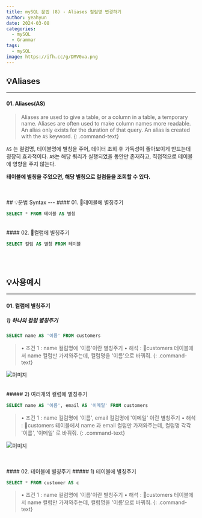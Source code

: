 ```yaml
---
title: mySQL 문법 (8) - Aliases 컬럼명 변경하기
author: yeahyun
date: 2024-03-08
categories:
  - mySQL
  - Grammar
tags:
  - mySQL
image: https://ifh.cc/g/DMV0va.png
---
```

## 💡Aliases
---
#### 01. Aliases(AS)

>Aliases are used to give a table, or a column in a table, a temporary name.
>Aliases are often used to make column names more readable.
>An alias only exists for the duration of that query.
>An alias is created with the `AS` keyword.
{: .command-text}

`AS` 는 컬럼명, 테이블명에 별칭을 주어, 데이터 조회 후 가독성이 좋아보이게 만드는데 굉장히 효과적이다. 
`AS`는 해당 쿼리가 실행되었을 동안만 존재하고, 직접적으로 테이블에 영향을 주지 않는다.

**테이블에 별칭을 주었으면, 해당 별칭으로 컬럼들을 조회할 수 있다.**

<br>
<br>
## 💡문법 Syntax
---
#### 01. 테이블에 별칭주기

```sql
SELECT * FROM 테이블 AS 별칭
```

<br>
#### 02. 컬럼에 별칭주기

```sql
SELECT 컬럼 AS 별칭 FROM 테이블
```
<br>
<br>

## 💡사용예시
---
#### 01. 컬럼에 별칭주기

##### 1) 하나의 컬럼 별칭주기

```sql
SELECT name AS '이름' FROM customers
```

>• 조건 1 : name 컬럼명에 '이름'이란 별칭주기
>• 해석 : customers 테이블에서 name 컬럼만 가져와주는데, 컬럼명을 '이름'으로 바꿔줘.
{: .command-text}

![이미지](https://ifh.cc/g/a7816D.png)


<br>
##### 2) 여러개의 컬럼에 별칭주기

```sql
SELECT name AS '이름', email AS '이메일' FROM customers
```

>• 조건 1 : name 컬럼명에 '이름', email 컬럼명에 '이메일' 이란 별칭주기
>• 해석 : customers 테이블에서 name 과 email 컬럼만 가져와주는데, 컬럼명 각각 '이름', '이메일' 로 바꿔줘.
{: .command-text}

![이미지](https://ifh.cc/g/W7KRXz.png)

<br>
<br>
#### 02. 테이블에 별칭주기
##### 1) 테이블에 별칭주기

```sql
SELECT * FROM customer AS c
```

>• 조건 1 : name 컬럼명에 '이름'이란 별칭주기
>• 해석 : customers 테이블에서 name 컬럼만 가져와주는데, 컬럼명을 '이름'으로 바꿔줘.
{: .command-text}
